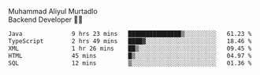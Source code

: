 Muhammad Aliyul Murtadlo
<br>
Backend Developer 👨‍💻
<br>
<!--START_SECTION:waka-->

```txt
Java              9 hrs 23 mins   ███████████████▒░░░░░░░░░   61.23 %
TypeScript        2 hrs 49 mins   ████▓░░░░░░░░░░░░░░░░░░░░   18.46 %
XML               1 hr 26 mins    ██▒░░░░░░░░░░░░░░░░░░░░░░   09.45 %
HTML              45 mins         █▒░░░░░░░░░░░░░░░░░░░░░░░   04.97 %
SQL               12 mins         ▒░░░░░░░░░░░░░░░░░░░░░░░░   01.36 %
```

<!--END_SECTION:waka-->
